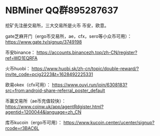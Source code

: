 # NBMiner  QQ群895287637

挖矿先注册交易所，三大交易所是火币 币安，欧意。

gate芝麻开门（ergo币交易所，ae，cfx，sero等小众币可用）：
https://www.gate.tv/signup/3749198

币安binance：
https://accounts.binancezh.top/zh-CN/register?ref=WD1EQRFA

火币huobi：
https://www.huobi.sk/zh-cn/topic/double-reward/?invite_code=pcig2223&t=1628492225331

欧易okex（cfx可用）：
https://www.ouyi.run/join/6308183?src=from:android-share-referral_poster_default

币赢交易所（ae币充值较快）：
https://www.coinw.uk/app/agentRdgister.html?agentid=1200044&language=zh_CN

库币kucoin（ergo币可用）：
https://www.kucoin.center/ucenter/signup?rcode=r3BAC6L
